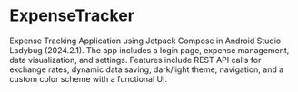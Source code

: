 # ExpenseTracker
Expense Tracking Application using Jetpack Compose in Android Studio Ladybug (2024.2.1). The app includes a login page, expense management, data visualization, and settings. Features include REST API calls for exchange rates, dynamic data saving, dark/light theme, navigation, and a custom color scheme with a functional UI.
